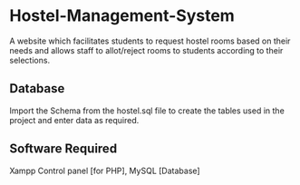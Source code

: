 # Hostel-Management-System
A website which facilitates students to request hostel rooms based on their needs and allows staff to allot/reject rooms to students according to their selections.

## Database
Import the Schema from the hostel.sql file to create the tables used in the project and enter data as required.

## Software Required
Xampp Control panel [for PHP], MySQL [Database]
